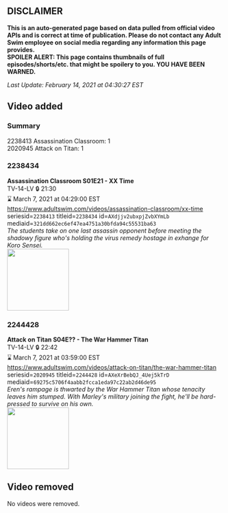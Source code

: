 ## DISCLAIMER
**This is an auto-generated page based on data pulled from official video APIs and is correct at time of publication. Please do not contact any Adult Swim employee on social media regarding any information this page provides.**  
**SPOILER ALERT: This page contains thumbnails of full episodes/shorts/etc. that might be spoilery to you. YOU HAVE BEEN WARNED.**  

_Last Update: February 14, 2021 at 04:30:27 EST_
## Video added
### Summary
2238413 Assassination Classroom: 1  
2020945 Attack on Titan: 1  
### 2238434
**Assassination Classroom S01E21 - XX Time**  
TV-14-LV 🔒 21:30  
⌛ March 7, 2021 at 04:29:00 EST  
https://www.adultswim.com/videos/assassination-classroom/xx-time  
seriesid=`2238413` titleid=`2238434` id=`AXdjjv2ubxpjZvbXYmLb` mediaid=`321dd662ec6ef47ea4751a30bfda94c55531ba63`  
_The students take on one last assassin opponent before meeting the shadowy figure who's holding the virus remedy hostage in exhange for Koro Sensei._  
<a href="https://media.cdn.adultswim.com/uploads/20210202/thumbnails/2_2122112482-AssassinationClass_121_dup-20210122_XXTime.jpg"><img src="https://media.cdn.adultswim.com/uploads/20210202/thumbnails/2_2122112482-AssassinationClass_121_dup-20210122_XXTime.jpg" height="144px" /></a>
### 2244428
**Attack on Titan S04E?? - The War Hammer Titan**  
TV-14-LV 🔒 22:42  
⌛ March 7, 2021 at 03:59:00 EST  
https://www.adultswim.com/videos/attack-on-titan/the-war-hammer-titan  
seriesid=`2020945` titleid=`2244428` id=`AXeXrBebQJ_4Uej5kTrD` mediaid=`69275c5706f4aabb2fcca1eda97c22ab2d46de95`  
_Eren's rampage is thwarted by the War Hammer Titan whose tenacity leaves him stumped. With Marley's military joining the fight, he'll be hard-pressed to survive on his own._  
<a href="https://media.cdn.adultswim.com/uploads/20210212/thumbnails/2_21212173542-attackontitan_065.jpg"><img src="https://media.cdn.adultswim.com/uploads/20210212/thumbnails/2_21212173542-attackontitan_065.jpg" height="144px" /></a>
## Video removed
No videos were removed.  
